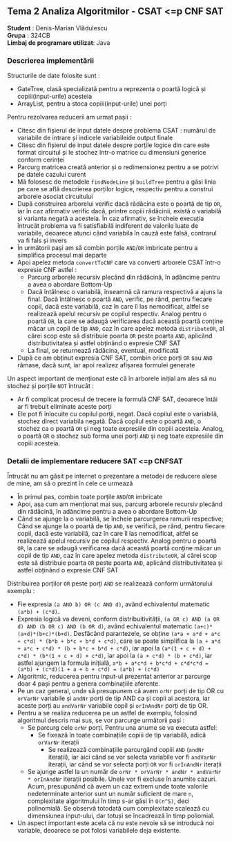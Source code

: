 ## Tema 2 Analiza Algoritmilor - CSAT <=p CNF SAT

**Student** : Denis-Marian Vlădulescu\
**Grupa** : 324CB\
**Limbaj de programare utilizat**: Java

### Descrierea implementării

Structurile de date folosite sunt :
- GateTree, clasă specializată pentru a reprezenta o poartă logică și copiii(input-urile) acesteia
- ArrayList, pentru a stoca copiii(input-urile) unei porți

Pentru rezolvarea reducerii am urmat pașii :
- Citesc din fișierul de input datele despre problema CSAT : numărul de variabile de intrare și indicele variabileide output finale
- Citesc din fișierul de input datele despre porțile logice din care este format circuitul și le stochez într-o matrice cu dimensiuni generice conform cerinței
- Parcurg matricea creată anterior și o redimensionez pentru a se potrivi pe datele cazului curent
- Mă folosesc de metodele ```findNodeLine``` și ```buildTree``` pentru a găsi linia pe care se află descrierea porților logice, respectiv pentru a construi arborele asociat circuitului
- După construirea arborelui verific dacă rădăcina este o poartă de tip ```OR```, iar în caz afirmativ verific dacă, printre copiii rădăcinii, există o variabilă și varianta negată a acesteia. În caz afirmativ, se încheie execuția întrucât problema va fi satisfiabilă indiferent de valorile luate de variabile, deoarece atunci când variabila în cauză este falsă, contrarul va fi fals și invers
- În următorii pași am să combin porțile ```AND```/```OR``` imbricate pentru a simplifica procesul mai departe
- Apoi apelez metoda ```convertToCNF``` care va converti arborele CSAT într-o expresie CNF astfel :
    - Parcurg arborele recursiv plecând din rădăcină, în adâncime pentru a avea o abordare Bottom-Up
    - Dacă întâlnesc o variabilă, înseamnă că ramura respectivă a ajuns la final. Dacă întâlnesc o poartă ```AND```, verific, pe rând, pentru fiecare copil, dacă este variabilă, caz în care îl las nemodificat, altfel se realizează apelul recursiv pe copilul respectiv. Analog pentru o poartă ```OR```, la care se adaugă verificarea dacă această poartă conține măcar un copil de tip ```AND```, caz în care apelez metoda ```distributeOR```, al cărei scop este să distribuie poarta ```OR``` peste poarta ```AND```, aplicând distributivitatea și astfel obținând o expresie CNF SAT
    - La final, se returnează rădăcina, eventual, modificată
- După ce am obținut expresia CNF SAT, combin orice porți ```OR``` sau ```AND``` rămase, dacă sunt, iar apoi realizez afișarea formulei generate

Un aspect important de menționat este că în arborele inițial am ales să nu stochez și porțile ```NOT``` întrucât :
- Ar fi complicat procesul de trecere la formulă CNF SAT, deoarece întâi ar fi trebuit eliminate aceste porți
- Ele pot fi înlocuite cu copilul porții, negat. Dacă copilul este o variabilă, stochez direct variabila negată. Dacă copilul este o poartă ```AND```, o stochez ca o poartă ```OR``` și neg toate expresiile din copiii acesteia. Analog, o poartă ```OR``` o stochez sub forma unei porți ```AND``` și neg toate expresiile din copiii acesteia.

### Detalii de implementare reducere SAT <=p CNFSAT

Întrucât nu am găsit pe internet o prezentare a metodei de reducere alese de mine, am să o prezint în cele ce urmează
- În primul pas, combin toate porțile ```AND```/```OR``` imbricate
- Apoi, așa cum am menționat mai sus, parcurg arborele recursiv plecând din rădăcină, în adâncime pentru a avea o abordare Bottom-Up
- Când se ajunge la o variabilă, se încheie parcurgerea ramurii respective; Când se ajunge la o poartă de tip ```AND```, se verifică, pe rând, pentru fiecare copil, dacă este variabilă, caz în care îl las nemodificat, altfel se realizează apelul recursiv pe copilul respectiv. Analog pentru o poartă ```OR```, la care se adaugă verificarea dacă această poartă conține măcar un copil de tip ```AND```, caz în care apelez metoda ```distributeOR```, al cărei scop este să distribuie poarta ```OR``` peste poarta ```AND```, aplicând distributivitatea și astfel obținând o expresie CNF SAT

Distribuirea porților ```OR``` peste porți ```AND``` se realizează conform următorului exemplu :
- Fie expresia ```(a AND b) OR (c AND d)```, având echivalentul matematic ```(a*b) + (c*d)```.
- Expresia logică va deveni, conform distribuitivității, ```(a OR c) AND (a OR d) AND (b OR c) AND (b OR d)```, având echivalentul matematic ```(a+c)*(a+d)*(b+c)*(b+d)```. Desfăcând parantezele, se obține ```(a*a + a*d + a*c + c*d) * (b*b + b*c + b*d + c*d)```, care se poate simplifica la ```(a + a*d + a*c + c*d) * (b + b*c + b*d + c*d)```, iar apoi la ```(a*(1 + c + d) + c*d) * (b*(1 + c + d) + c*d)```, iar apoi la ```(a + c*d) * (b + c*d)```, iar astfel ajungem la formula inițială, ```a*b + a*c*d + b*c*d + c*d*c*d = (a*b) + (c*d)(1 + a + b + c*d) = (a*b) + (c*d)```
- Algoritmic, reducerea pentru input-ul prezentat anterior ar parcurge doar 4 pași pentru a genera combinațiile aferente.
- Pe un caz general, unde să presupunem că avem ```orNr``` porți de tip OR cu ```orVarNr``` variabile și ```andNr``` porți de tip AND ca și copii ai acestora, iar aceste porți au ```andVarNr``` variabile copil și ```orInAndNr``` porți de tip OR.
- Pentru a se realiza reducerea pe un astfel de exemplu, folosind algoritmul descris mai sus, se vor parcurge următorii pași :
  - Se parcurg cele ```orNr``` porți. Pentru una anume se va executa astfel:
    - Se fixează în toate combinațiile copiii de tip variabilă, adică ```orVarNr``` iterații
      - Se realizează combinațiile parcurgând copiii ```AND``` (```andNr``` iterații), iar aici când se vor selecta variabile vor fi ```andVarNr``` iterații, iar când se vor selecta porți ```OR``` vor fi ```orInAndNr``` iterații
  - Se ajunge astfel la un număr de ```orNr * orVarNr * andNr * andVarNr * orInAndNr``` iterații posibile. Unele vor fi excluse în anumite cazuri. Acum, presupunând că avem un caz extrem unde toate valorile nedeterminate anterior sunt un număr suficient de mare ```n```, complexitate algoritmului în timp s-ar găsi în ```O(n^5)```, deci polinomială. Se observă totodată cum complexitate scalează cu dimensiunea input-ului, dar totuși se încadrează în timp poliomial.
- Un aspect important este acela că nu este nevoie să se introducă noi variable, deoarece se pot folosi variabilele deja existente.